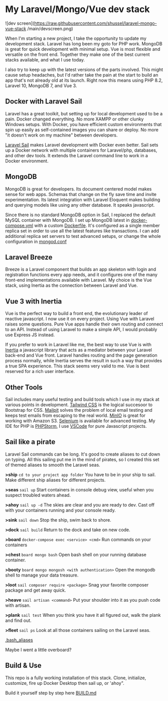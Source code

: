 # My Laravel/Mongo/Vue dev stack

![dev screen](https://raw.githubusercontent.com/shussel/laravel-mongo-vue-stack
/main/devscreen.png)

When I'm starting a new project, I take the opportunity to update my development stack. Laravel has long been my goto for PHP work. MongoDB is great for quick development with minimal setup. Vue is most flexible and versatile on the front end. Together they make one of the best current stacks available, and what I use today.

I also try to keep up with the latest versions of the parts involved. This might cause setup headaches, but I'd rather take the pain at the start to build an app that's not already old at its launch. Right now this means using PHP 8.2, Laravel 10, MongoDB 7, and Vue 3.

## Docker with Laravel Sail
Laravel has a great toolkit, but setting up for local development used to be a pain. Docker changed everything. No more XAMPP or other clunky Windows setups. With Docker, you have efficient custom environments that spin up easily as self-contained images you can share or deploy. No more "it doesn't work on my machine" between developers.

[Laravel Sail](https://laravel.com/docs/10.x/sail) makes Laravel development with Docker even better. Sail sets up a Docker network with multiple containers for Laravel/php, databases, and other dev tools. It extends the Laravel command line to work in a Docker environment.

## MongoDB
MongoDB is great for developers. Its document centered model makes sense for web apps. Schemas that change on the fly save time and invite experimentation. Its latest integration with Laravel Eloquent makes building and querying models like using any other database. It speaks javascript.

Since there is no standard MongoDB option in Sail, I replaced the default MySQL container with MongoDB. I set up MongoDB latest in [docker-compose.yml](docker-compose.yml) with a custom [Dockerfile](docker/mongodb/Dockerfile). It's configured as a single member replica set in order to use all the latest features like transactions. I can add additional replica set servers to test advanced setups, or change the whole configuration in [mongod.conf](docker/mongodb/mongod.conf)

## Laravel Breeze
Breeze is a Laravel component that builds an app skeleton with login and registration functions every app needs, and it configures one of the many front-end implementations available with Laravel. My choice is the Vue stack, using Inertia as the connection between Laravel and Vue. 

## Vue 3 with Inertia
Vue is the perfect way to build a front end, the evolutionary leader of reactive javascript. I now use it on every project. Using Vue with Laravel raises some questions. Pure Vue apps handle their own routing and connect to an API. Instead of using Laravel to make a simple API, I would probably use Express JS instead. 

If you prefer to work in Laravel like me, the best way to use Vue is with [Inertia](https://inertiajs.com/) a javascript library that acts as a mediator between your Laravel back-end and Vue front. Laravel handles routing and the page generation process normally, while Inertia serves the result in such a way that provides a true SPA experience. This stack seems very valid to me. Vue is best reserved for a rich user interface.

## Other Tools
Sail includes many useful testing and build tools which I use in my stack at various points in development. [Tailwind CSS](https://tailwindcss.com/) is the logical succesoor to Bootstrap for CSS. [Mailpit](https://mailpit.axllent.org/) solves the problem of local email testing and keeps test emails from escaping to the real world. [MinIO](https://min.io/) is great for working with Amazon S3. [Selenium](https://www.selenium.dev/) is available for advanced testing. My IDE for PHP is [PHPStorm](https://www.jetbrains.com/phpstorm/), I use [VSCode](https://code.visualstudio.com/) for pure Javascript projects.

## Sail like a pirate
Laravel Sail commands can be long. It's good to create aliases to cut down on typing. All this sailing put me in the mind of pirates, so I created this set of themed aliases to smooth the Laravel seas.

**>ship** `cd to your project app folder` You have to be in your ship to sail. Make different ship aliases for different projects.

**>seas** `sail up` Start containers in console debug view, useful when you suspect troubled waters ahead.

**>ahoy** `sail up -d` The skies are clear and you are ready to dev. Cast off with your containers running and your console ready.

**>sink** `sail down` Stop the ship, swim back to shore.

**>dock** `sail build` Return to the dock and take on new code.

**>board** `docker-compose exec <service> <cmd>` Run commands on your containers

**>chest** `board mongo bash` Open bash shell on your running database container.

**>booty** `board mongo mongosh <with authentication>` Open the mongodb shell to manage your data treasure.

**>loot** `sail composer require <package>` Snag your favorite composer package and get away quick.

**>heave** `sail artisan <command>` Put your shoulder into it as you push code with artisan.

**>plank** `sail test` When you think you have it all figured out, walk the plank and find out.

**>fleet** `sail ps` Look at all those containers sailing on the Laravel seas.

[.bash_aliases](.bash_aliases)

Maybe I went a little overboard?

## Build & Use
This repo is a fully working installation of this stack. Clone, initialize, customize, fire up Docker Desktop then sail up, or 'ahoy".

Build it yourself step by step here [BUILD.md](BUILD.md)

